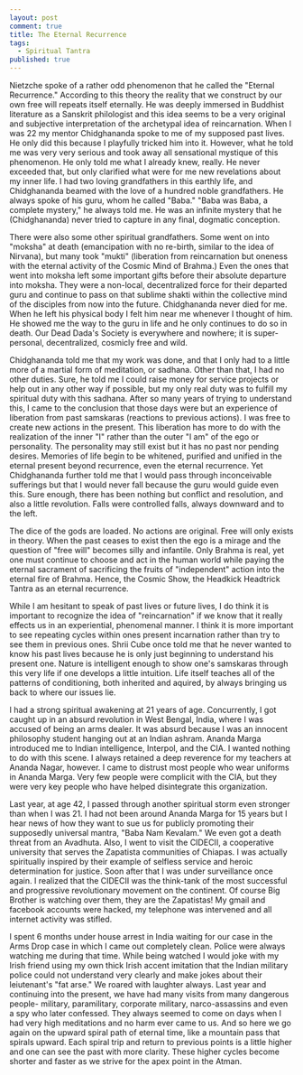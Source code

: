```yaml
---
layout: post
comment: true
title: The Eternal Recurrence
tags: 
  - Spiritual Tantra
published: true
---
```






Nietzche spoke of a rather odd phenomenon that he called the "Eternal Recurrence."  According to this theory the reality that we construct by our own free will repeats itself eternally.  He was deeply immersed in Buddhist literature as a Sanskrit philologist and this idea seems to be a very original and subjective interpretation of the archetypal idea of reincarnation.  When I was 22 my mentor Chidghananda spoke to me of my supposed past lives.  He only did this because I playfully tricked him into it.  However, what he told me was very very serious and took away all sensational mystique of this phenomenon.  He only told me what I already knew, really.  He never exceeded that, but only clarified what were for me new revelations about my inner life.  I had two loving grandfathers in this earthly life, and Chidghananda beamed with the love of a hundred noble grandfathers.    He always spoke of his guru, whom he called "Baba."  "Baba was Baba, a complete mystery," he always told me.  He was an infinite mystery that he (Chidghananda) never tried to capture in any final, dogmatic conception.  

There were also some other spiritual grandfathers.  Some went on into "moksha" at death (emancipation with no re-birth,  similar to the idea of Nirvana), but many took "mukti" (liberation from reincarnation but oneness with the eternal activity of the Cosmic Mind of Brahma.)  Even the ones that went into moksha left some important gifts before their absolute departure into moksha.  They were a non-local, decentralized force for their departed guru and continue to pass on that sublime shakti within the collective mind of the disciples from now into the future.  Chidghananda never died for me.  When he left his physical body I felt him near me whenever I thought of him.  He showed me the way to the guru in life and he only continues to do so in death.  Our Dead Dada's Society is everywhere and nowhere; it is super-personal, decentralized, cosmicly free and wild.

Chidghananda told me that my work was done, and that I only had to a little more of a martial form of meditation, or sadhana.  Other than that, I had no other duties.  Sure, he told me I could raise money for service projects or help out in any other way if possible, but my only real duty was to fulfill my spiritual duty with this sadhana.  After so many years of trying to understand this, I came to the conclusion that those days were but an experience of liberation from past samskaras (reactions to previous actions).  I was free to create new actions in the present.  This liberation has more to do with the realization of the inner "I" rather than the outer "I am" of the ego or personality.  The personality may still exist but it has no past nor pending desires.  Memories of life begin to be whitened, purified and unified in the eternal present beyond recurrence, even the eternal recurrence.  Yet Chidghananda further told me that I would pass through inconceivable sufferings but that I would never fall because the guru would guide even this.  Sure enough, there has been nothing but conflict and resolution, and also a little revolution.  Falls were controlled falls, always downward and to the left.  

The dice of the gods are loaded.  No actions are original.  Free will only exists in theory.  When the past ceases to exist then the ego is a mirage and the question of "free will" becomes silly and infantile.  Only Brahma is real, yet one must continue to choose and act in the human world while paying the eternal sacrament of sacrificing the fruits of "independent" action into the eternal fire of Brahma.  Hence, the Cosmic Show, the Headkick Headtrick Tantra as an eternal recurrence.

While I am hesitant to speak of past lives or future lives, I do think it is important to recognize the idea of "reincarnation" if we know that it really effects us in an experiential, phenomenal manner.  I think it is more important to see repeating cycles within ones present incarnation rather than try to see them in previous ones.  Shrii Cube once told me that he never wanted to know his past lives because he is only just beginning to understand his present one.  Nature is intelligent enough to show one's samskaras through this very life if one develops a little intuition.  Life itself teaches all of the patterns of conditioning, both inherited and aquired, by always bringing us back to where our issues lie.  

I had a strong spiritual awakening at 21 years of age.  Concurrently, I got caught up in an absurd revolution in West Bengal, India, where I was accused of being an arms dealer.  It was absurd because I was an innocent philosophy student hanging out at an Indian ashram.  Ananda Marga introduced me to Indian intelligence, Interpol, and the CIA.  I wanted nothing to do with this scene.  I always retained a deep reverence for my teachers at Ananda Nagar, however.  I came to distrust most people who wear uniforms in Ananda Marga.  Very few people were complicit with the CIA, but they were very key people who have helped disintegrate this organization.

Last year, at age 42, I passed through another spiritual storm even stronger than when I was 21.  I had not been around Ananda Marga for 15 years but I hear news of how they want to sue us for publicly promoting their supposedly universal mantra, "Baba Nam Kevalam."  We even got a death threat from an Avadhuta.  Also, I went to visit the CIDECII, a cooperative university that serves the Zapatista communities of Chiapas.   I was actually spiritually inspired by their example of selfless service and heroic determination for justice.  Soon after that I was under surveillance once again.  I realized that the CIDECII was the think-tank of the most successful and progressive revolutionary movement on the continent.  Of course Big Brother is watching over them, they are the Zapatistas! My gmail and facebook accounts were hacked, my telephone was intervened and all internet activity was stifled.   

I spent 6 months under house arrest in India waiting for our case in the Arms Drop case in which I came out completely clean.  Police were always watching me during that time.  While being watched I would joke with my Irish friend using my own thick Irish accent imitation that the Indian military police could not understand very clearly and make jokes about their leiutenant's "fat arse."  We roared with laughter always.  Last year and continuing into the present, we have had many visits from many dangerous people- military, paramilitary, corporate military, narco-assassins and even a spy who later confessed.  They always seemed to come on days when I had very high meditations and no harm ever came to us.  And so here we go again on the upward spiral path of eternal time, like a mountain pass that spirals upward.  Each spiral trip and return to previous points is a little higher and one can see the past with more clarity.  These higher cycles become shorter and faster as we strive for the apex point in the Atman.
